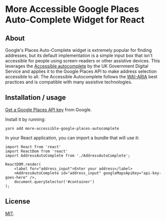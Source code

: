# More Accessible Google Places Auto-Complete Widget for React

## About

Google's Places Auto-Complete widget is extremely popular for finding
addresses, but its default implementation is a simple input box that
isn't accessible for people using screen-readers or other assistive
devices. This leverages the
[Accessible autocomplete](https://github.com/alphagov/accessible-autocomplete)
by the UK Government Digital Service and applies it to the Google Places API
to make address selection accessible to all. The Accessible Autocomplete
follows the [WAI-ARIA](https://www.w3.org/WAI/standards-guidelines/aria/) best
practices and is compatible with many assistive technologies.

## Installation / usage

[Get a Google Places API key](https://developers.google.com/places/web-service/get-api-key) from Google.

Install it by running:

```
yarn add more-accessible-google-places-autocomplete
```

In your React application, you can import a bundle that will use it:

```
import React from 'react'
import ReactDom from 'react'
import AddressAutoComplete from './AddressAutoComplete';

ReactDOM.render(
	<label for="address_input">Enter your address</label>
	<AddressAutoComplete id="address_input" googleMapsApiKey="api-key-goes-here" />,
	document.querySelector('#container')
);
```

## License

[MIT](LICENSE.txt).
